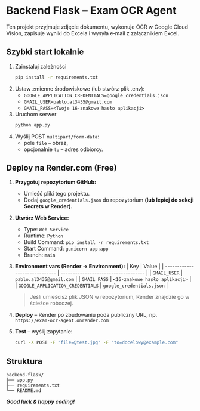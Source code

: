 # Backend Flask – Exam OCR Agent

Ten projekt przyjmuje zdjęcie dokumentu, wykonuje OCR w Google Cloud Vision,
zapisuje wyniki do Excela i wysyła e‑mail z załącznikiem Excel.

## Szybki start lokalnie

1. Zainstaluj zależności  
   ```bash
   pip install -r requirements.txt
   ```
2. Ustaw zmienne środowiskowe (lub stwórz plik .env):
   * `GOOGLE_APPLICATION_CREDENTIALS=google_credentials.json`
   * `GMAIL_USER=pablo.al3435@gmail.com`
   * `GMAIL_PASS=<Twoje 16‑znakowe hasło aplikacji>`
3. Uruchom serwer
   ```bash
   python app.py
   ```
4. Wyślij POST `multipart/form-data`:
   * pole `file` – obraz,
   * opcjonalnie `to` – adres odbiorcy.

## Deploy na Render.com (Free)

1. **Przygotuj repozytorium GitHub:**
    * Umieść pliki tego projektu.
    * Dodaj `google_credentials.json` do repozytorium **(lub lepiej do sekcji Secrets w Render).**

2. **Utwórz Web Service:**
    * Type: `Web Service`
    * Runtime: `Python`
    * Build Command: `pip install -r requirements.txt`
    * Start Command: `gunicorn app:app`
    * Branch: `main`

3. **Environment vars (Render → Environment):**
    | Key                           | Value                               |
    | ----------------------------- | ----------------------------------- |
    | `GMAIL_USER`                 | `pablo.al3435@gmail.com`            |
    | `GMAIL_PASS`                 | `<16‑znakowe hasło aplikacji>`      |
    | `GOOGLE_APPLICATION_CREDENTIALS` | `google_credentials.json`        |

    > Jeśli umieścisz plik JSON w repozytorium, Render znajdzie go w ścieżce roboczej.

4. **Deploy** – Render po zbudowaniu poda publiczny URL, np.  
   `https://exam-ocr-agent.onrender.com`

5. **Test** – wyślij zapytanie:
   ```bash
   curl -X POST -F "file=@test.jpg" -F "to=docelowy@example.com"        https://exam-ocr-agent.onrender.com/upload
   ```

## Struktura

```
backend-flask/
├── app.py
├── requirements.txt
└── README.md
```

***Good luck & happy coding!***